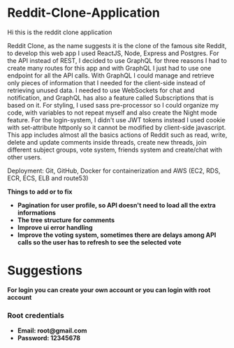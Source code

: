 # Reddit-Clone-Application

Hi this is the reddit clone application

Reddit Clone, as the name suggests it is the clone of the famous site Reddit, to develop this web app I used ReactJS, Node, Express and Postgres.
For the API instead of REST,  I decided to use GraphQL for three reasons
I had to create many routes for this app and with GraphQL I just had to use one endpoint for all the API calls.
With GraphQL I could manage and retrieve only pieces of information that I needed for the client-side instead of retrieving unused data.
I needed to use WebSockets for chat and notification, and GraphQL has also a feature called Subscriptions that is based on it.
For styling, I used sass pre-processor so I could organize my code,
with variables to not repeat myself and also create the Night mode feature.
For the login-system, I didn't use JWT tokens instead I used cookie with set-attribute httponly so it cannot be modified by client-side javascript.
This app includes almost all the basics actions of Reddit such as read, write, delete and update comments inside threads, create new threads, join different subject groups, vote system, friends system and create/chat with other users.<br/>


Deployment: Git, GitHub, Docker for containerization and AWS (EC2, RDS, ECR, ECS, ELB and route53)


<b>Things to add or to fix<b/><br/>
  <ul>
    <li>Pagination for user profile, so API doesn't need to load all the extra informations</li>
    <li>The tree structure for comments</li>
    <li>Improve ui error handling</li>
    <li>Improve the voting system, sometimes there are delays among API calls so the user has to refresh to see the selected vote</li>
  </ul>
  
 
 <h1>Suggestions</h1>
 <p>For login you can create your own account or you can login with root account</p>
 
 <h3>Root credentials</h3>
 <ul>
  <li>Email: root@gmail.com</li>
  <li>Password: 12345678</li>
 </ul>
 
